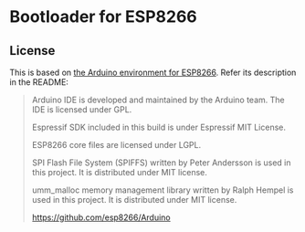Bootloader for ESP8266
======================

License
-------
This is based on [the Arduino environment for ESP8266](https://github.com/esp8266/Arduino). Refer its
description in the README:

> Arduino IDE is developed and maintained by the Arduino team. The IDE is licensed under GPL.
>
> Espressif SDK included in this build is under Espressif MIT License.
>
> ESP8266 core files are licensed under LGPL.
>
> SPI Flash File System (SPIFFS) written by Peter Andersson is used in this project. It is distributed under MIT license.
>
> umm_malloc memory management library written by Ralph Hempel is used in this project. It is distributed under MIT license.
>
> https://github.com/esp8266/Arduino

